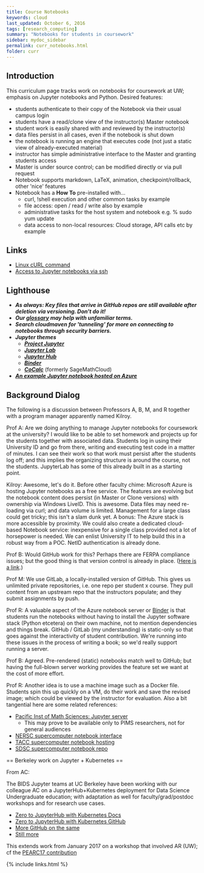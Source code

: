 ```yaml
---
title: Course Notebooks
keywords: cloud
last_updated: October 6, 2016
tags: [research_computing]
summary: "Notebooks for students in coursework"
sidebar: mydoc_sidebar
permalink: curr_notebooks.html
folder: curr
---
```


## Introduction


This curriculum page tracks work on notebooks for coursework at UW; emphasis on Jupyter 
notebooks and Python. Desired features:


- students authenticate to their copy of the Notebook via their usual campus login
- students have a read/clone view of the instructor(s) Master notebook
- student work is easily shared with and reviewed by the instructor(s)
- data files persist in all cases, even if the notebook is shut down
- the notebook is running an engine that executes code (not just a static view of already-executed material)
- instructor has simple administrative interface to the Master and granting students access
- Master is under source control; can be modified directly or via pull request
- Notebook supports markdown, LaTeX, animation, checkpoint/rollback, other 'nice' features
- Notebook has a **How To** pre-installed with...
  - curl, !shell execution and other common tasks by example
  - file access: open / read / write also by example
  - administrative tasks for the host system and notebook e.g. % sudo yum update
  - data access to non-local resources: Cloud storage, API calls etc by example


## Links


- [Linux cURL command](http://www.computerhope.com/unix/curl.htm)
- [Access to Jupyter notebooks via ssh](https://coderwall.com/p/ohk6cg/remote-access-to-ipython-notebooks-via-ssh)


## Lighthouse


- ***As always: Key files that arrive in GitHub repos are still available after deletion via versioning. Don't do it!***
- ***Our [glossary](cc_glossary.html) may help with unfamiliar terms.***
- ***Search cloudmaven for 'tunneling' for more on connecting to notebooks through security barriers.***
- ***Jupyter themes***
  - [***Project Jupyter***](https://jupyter.org)
  - [***Jupyter Lab***](http://blog.jupyter.org/2016/07/14/jupyter-lab-alpha/)
  - [***Jupyter Hub***](https://github.com/jupyterhub/jupyterhub)
  - [***Binder***](http://mybinder.org)
  - [***CoCalc***](https://cocalc.com/) (formerly SageMathCloud)
- [***An example Jupyter notebook hosted on Azure***](https://notebooks.azure.com/library/89FHPIGSGMs/dashboard)


## Background Dialog


The following is a discussion between Professors A, B, M, and R together with a program manager apparently named Kilroy.


Prof A: Are we doing anything to manage Jupyter notebooks for coursework at the university? I would like to be able to set
homework and projects up for the students together with associated data. Students log in using their University ID and go
from there, writing and executing test code in a matter of minutes.  I can see their work so that work must persist after
the students log off; and this implies the organizing structure is around the course, not the students. JupyterLab has some
of this already built in as a starting point. 


Kilroy: Awesome, let's do it. Before other faculty chime: Microsoft Azure is hosting Jupyter notebooks as a free service.
The features are evolving but the notebook content does persist (in Master or Clone versions) with ownership via Windows 
LiveID. This is awesome.  Data files may need re-loading via curl; and data volume is limited. Management for a large class 
could get tricky; this isn't a slam dunk yet.  A bonus: The Azure stack is more accessible by proximity.  We could also create 
a dedicated cloud-based Notebook service: inexpensive for a single class provided not a lot of horsepower is needed. 
We can enlist University IT to help build this in a robust way from a POC. NetID authentication is already done.


Prof B: Would GitHub work for this? Perhaps there are FERPA compliance issues; but the good thing is that version control
is already in place. ([Here is a link](https://github.com/blog/1995-github-jupyter-notebooks-3).)


Prof M: We use GitLab, a locally-installed version of GitHub. This gives us unlimited private repositories, i.e. one 
repo per student x course. They pull content from an upstream repo that the instructors populate; and they submit
assignments by push. 


Prof R: A valuable aspect of the Azure notebook server or [Binder](http://mybinder.org) is that students run the notebooks
without having to install the Jupyter software stack (Python etcetera) on their own machine, not to mention dependencies
and things break. GitHub / GitLab (my understanding) is static-only so that goes against the interactivity of student 
contribution. We're running into these issues in the process of writing a book; so we'd really support running a server.


Prof B: Agreed. Pre-rendered (static) notebooks match well to GitHub; but having the full-blown server working 
provides the feature set we want at the cost of more effort.  


Prof R: Another idea is to use a machine image such as a Docker file. Students spin this up quickly on a VM, do their 
work and save the revised image; which could be viewed by the instructor for evaluation.  Also a bit tangential here are
some related references:


- [Pacific Inst of Math Sciences: Jupyter server](https://www.computecanada.ca/featured/compute-canada-and-pims-launch-jupyter-service-for-researchers/)
  - This may prove to be available only to PIMS researchers, not for general audiences
- [NERSC supercomputer notebook interface](http://www.nersc.gov/news-publications/nersc-news/nersc-center-news/2016/jupyter-notebooks-will-open-up-new-possibilities-on-nerscs-cori-supercomputer)
- [TACC supercomputer notebook hosting](https://www.tacc.utexas.edu/-/why-use-jupyter-notebooks-in-designsafe)
- [SDSC supercomputer notebook repo](https://zonca.github.io/2015/09/ipython-jupyter-notebook-sdsc-comet.html)

== Berkeley work on Jupyter + Kubernetes ==


From AC: 


The BIDS Jupyter teams at UC Berkeley have been working with our colleague AC on a JupyterHub+Kubernetes deployment 
for Data Science Undergraduate education; with adaptation as well for faculty/grad/postdoc workshops and for research use cases.


- [Zero to JupyterHub with Kubernetes Docs](https://zero-to-jupyterhub-with-kubernetes.readthedocs.io/)
- [Zero to JupyterHub with Kubernetes GitHub](https://github.com/jupyterhub/zero-to-jupyterhub-k8s)
- [More GitHub on the same](https://github.com/data-8/jupyterhub-k8s/)
- [Still more](https://github.com/data-8/kubeadm-bootstrap/)


This extends work from January 2017 on a workshop that involved AR (UW); cf the 
[PEARC17 contribution](https://pearc17.sched.com/event/Aq90/portable-learning-environments-for-hands-on-computational-instruction-using-container-and-cloud-based-technology-to-teach-data-science)


{% include links.html %}
